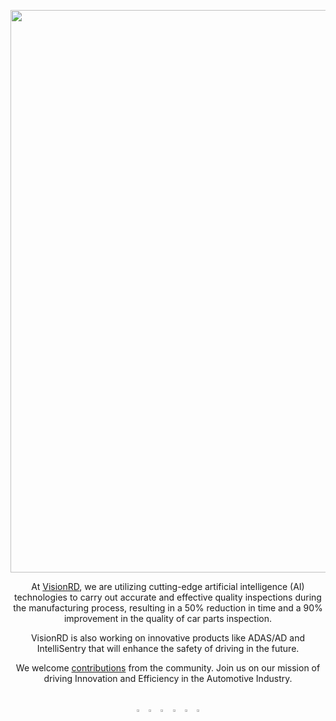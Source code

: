 <p align="center">
  <a href="[https://ultralytics.com/](https://visionrdai.com/)">
  <img width="900" src=https://github.com/visionrd-ai/.github/assets/145563962/98040ae0-2e22-407c-9248-0d43d5c8327e">
</a> 
</p>
<div align="center">



At [VisionRD](https://visionrdai.com/), we are utilizing cutting-edge artificial intelligence (AI) technologies to carry out accurate and effective quality inspections during the manufacturing process, resulting in a 50% reduction in time and a 90% improvement in the quality of car parts inspection.

VisionRD is also working on innovative products like ADAS/AD and IntelliSentry that will enhance the safety of driving in the future.

We welcome [contributions](https://github.com/visionrd-ai/Pins-Defect-Detection) from the community.
Join us on our mission of driving Innovation and Efficiency in the Automotive Industry.

<br>

<a href="https://github.com/visionrd-ai" style="text-decoration:none;">
    <img src="https://github.com/ultralytics/assets/raw/main/social/logo-social-github.png" width="3%" alt="" /></a>
  
<a href="https://www.linkedin.com/company/visionrd-ai/" style="text-decoration:none;">
    <img src="https://cdn-icons-png.flaticon.com/512/174/174857.png" width="3%" alt="" /></a>

<a href="https://www.instagram.com/visionrdai/" style="text-decoration:none;">
    <img src="C:\Users\Dell Latitude\Downloads\Github\Instagram.png" width="3%" alt="" /></a>
    
<a href="https://twitter.com/Visionrd_ai" style="text-decoration:none;">
    <img src="https://cdn-icons-png.flaticon.com/512/174/174857.png" width="3%" alt="" /></a>

<a href="https://www.facebook.com/visionrdai/" style="text-decoration:none;">
    <img src="file:///C:/Users/Dell%20Latitude/Downloads/Facebook.webp" width="3%" alt="" /></a>
    
<a href="https://youtube.com/@Visionrdai?si=NRP2Tqq2p8_hZZK4" style="text-decoration:none;">
    <img src="C:\Users\Dell Latitude\Downloads\YouTube.png" width="3%" alt="" /></a>

    

  
  
</div>


